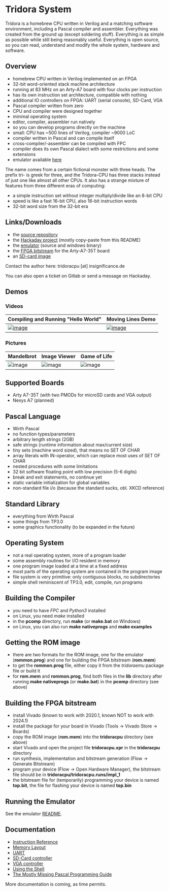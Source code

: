 # Tridora System
Tridora is a homebrew CPU written in Verilog and a matching software environment,
including a Pascal compiler and assembler.
Everything was created from the ground up (except soldering stuff).
Everything is as simple as possible while still being reasonably useful.
Everything is open source, so you can read, understand and modify the whole system, hardware and software.

## Overview
- homebrew CPU written in Verilog implemented on an FPGA
- 32-bit word-oriented stack machine architecture
- running at 83 MHz on an Arty-A7 board with four clocks per instruction
- has its own instruction set architecture, compatible with nothing
- additional IO controllers on FPGA: UART (serial console), SD-Card, VGA
- Pascal compiler written from zero
- CPU and compiler were designed together
- minimal operating system
- editor, compiler, assembler run natively
- so you can develop programs directly on the machine
- small: CPU has ~500 lines of Verilog, compiler ~9000 LoC
- compiler written in Pascal and can compile itself
- cross-compiler/-assembler can be compiled with FPC
- compiler does its own Pascal dialect with some restrictions and some extensions
- emulator available [here](https://gitlab.com/slederer/Tridora-CPU/-/tree/main/tridoraemu)

The name comes from a certain fictional monster with three heads. The prefix tri- is greek for three, and the Tridora-CPU
has three stacks instead of just one like almost all other CPUs.
It also
has a strange mixture of features from three different eras of computing:
- a simple instruction set without integer multiply/divide like an 8-bit CPU
- speed is like a fast 16-bit CPU, also 16-bit instruction words
- 32-bit word size from the 32-bit era

## Links/Downloads
- the [source repository](https://gitlab.com/slederer/Tridora-CPU)
- the [Hackaday project](https://hackaday.io/project/198324-tridora-cpu) (mostly copy-paste from this README)
- the [emulator](https://git.insignificance.de/slederer/-/packages/generic/tridoraemu/0.0.2/files/8) (source and windows binary)
- the [FPGA bitstream](https://git.insignificance.de/slederer/-/packages/generic/tdr-bitstream/0.0.1/files/3) for the Arty-A7-35T board
- an [SD-card image](https://git.insignificance.de/slederer/-/packages/generic/tdr-cardimage/0.0.2/files/7)

Contact the author here: tridoracpu [at] insignificance.de

You can also open a ticket on Gitlab or send a message on Hackaday.

## Demos
### Videos

|Compiling and Running "Hello World"|Moving Lines Demo|
|---|---|
[![image](https://insignificance.de/tridora/tdr-hello-thumb.jpg)](https://insignificance.de/tridora/tdr-hello.mp4)|[![image](https://insignificance.de/tridora/tdr-lines-thumb.jpg)](https://insignificance.de/tridora/tdr-lines.mp4) |

### Pictures

|Mandelbrot|Image Viewer|Game of Life|
|---|---|---|
|![image](https://insignificance.de/tridora/tdr-mandelbrot.jpg)| ![image](https://insignificance.de/tridora/tdr-ara.jpg) | ![image](https://insignificance.de/tridora/tdr-conway.jpg) |

## Supported Boards
- Arty A7-35T (with two PMODs for microSD cards and VGA output)
- Nexys A7 (planned)

## Pascal Language
- Wirth Pascal
- no function types/parameters
- arbitrary length strings (2GB)
- safe strings (runtime information about max/current size)
- tiny sets (machine word sized), that means no SET OF CHAR
- array literals with IN-operator, which can replace most uses of SET OF CHAR
- nested procedures with some limitations
- 32 bit software floating point with low precision (5-6 digits)
- break and exit statements, no continue yet
- static variable initialization for global variables
- non-standard file i/o (because the standard sucks, obl. XKCD reference)

## Standard Library
- everything from Wirth Pascal
- some things from TP3.0
- some graphics functionality (to be expanded in the future)

## Operating System
- not a real operating system, more of a program loader
- some assembly routines for I/O resident in memory
- one program image loaded at a time at a fixed address
- most parts of the operating system are contained in the program image
- file system is very primitive: only contiguous blocks, no subdirectories
- simple shell reminiscent of TP3.0, edit, compile, run programs

## Building the Compiler
- you need to have _FPC_ and _Python3_ installed
- on Linux, you need _make_ installed
- in the **pcomp** directory, run **make** (or **make.bat** on Windows)
- on Linux, you can also run **make nativeprogs** and **make examples**

## Getting the ROM image
- there are two formats for the ROM image, one for the emulator (**rommon.prog**) and one for building the FPGA bitstream (**rom.mem**)
- to get the **rommon.prog** file, either copy it from the _tridoraemu_ package file or build it
- for **rom.mem** and **rommon.prog**, find both files in the **lib** directory after running **make nativeprogs** (or **make.bat**) in the **pcomp** directory (see above)

## Building the FPGA bitstream
- install Vivado (known to work with 2020.1, known NOT to work with 2024.1)
- install the package for your board in Vivado (Tools -> Vivado Store -> Boards)
- copy the ROM image (**rom.mem**) into the **tridoracpu** directory (see above)
- start Vivado and open the project file **tridoracpu.xpr** in the **tridoracpu** directory
- run synthesis, implementation and bitstream generation (Flow -> Generate Bitstream)
- program your device (Flow -> Open Hardware Manager), the bitstream file should be in **tridoracpu/tridoracpu.runs/impl_1**
- the bitstream file for (temporarily) programming your device is named **top.bit**, the file for flashing your device is named **top.bin**

## Running the Emulator
See the emulator [README](tridoraemu/README.md).

## Documentation
- [Instruction Reference](doc/tridoracpu.md)
- [Memory Layout](doc/mem.md)
- [UART](doc/uart.md)
- [SD-Card controller](doc/spisd.md)
- [VGA controller](doc/vga.md)
- [Using the Shell](doc/shell.md)
- [The Mostly Missing Pascal Programming Guide](doc/pascalprogramming.md)

More documentation is coming, as time permits.

